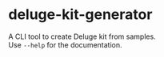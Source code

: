 # deluge-kit-generator

A CLI tool to create Deluge kit from samples.  
Use `--help` for the documentation.

